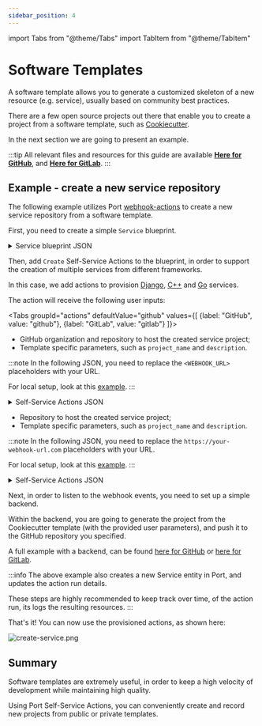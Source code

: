 ```yaml
---
sidebar_position: 4
---
```


import Tabs from "@theme/Tabs"
import TabItem from "@theme/TabItem"

# Software Templates

A software template allows you to generate a customized skeleton of a new resource (e.g. service), usually based on community best practices.

There are a few open source projects out there that enable you to create a project from a software template, such as [Cookiecutter](https://github.com/cookiecutter/cookiecutter).

In the next section we are going to present an example.

:::tip
All relevant files and resources for this guide are available [**Here for GitHub**](https://github.com/port-labs/port-cookiecutter-example), and [**Here for GitLab**](https://github.com/port-labs/port-cookiecutter-gitlab-example).
:::

## Example - create a new service repository

The following example utilizes Port [webhook-actions](/build-your-software-catalog/custom-integration/webhook) to create a new service repository from a software template.

First, you need to create a simple `Service` blueprint.

<details>
<summary>Service blueprint JSON</summary>

```json showLineNumbers
{
  "identifier": "service",
  "title": "Service",
  "icon": "Service",
  "schema": {
    "properties": {
      "description": {
        "type": "string",
        "title": "Description"
      },
      "url": {
        "type": "string",
        "format": "url",
        "title": "URL"
      }
    },
    "required": []
  },
  "mirrorProperties": {}
}
```

</details>

Then, add `Create` Self-Service Actions to the blueprint, in order to support the creation of multiple services from different frameworks.

In this case, we add actions to provision [Django](https://github.com/cookiecutter/cookiecutter-django), [C++](https://github.com/DerThorsten/cpp_cookiecutter) and [Go](https://github.com/lacion/cookiecutter-golang) services.

The action will receive the following user inputs:

<Tabs groupId="actions" defaultValue="github" values={[
{label: "GitHub", value: "github"},
{label: "GitLab", value: "gitlab"}
]}>

<TabItem value="github">

- GitHub organization and repository to host the created service project;
- Template specific parameters, such as `project_name` and `description`.

:::note
In the following JSON, you need to replace the `<WEBHOOK_URL>` placeholders with your URL.

For local setup, look at this [example](../local-debugging-webhook.md#creating-the-vm-create-action).
:::

<details>
<summary>Self-Service Actions JSON</summary>

```json showLineNumbers
[
  {
  "identifier": "service_CreateDjangoService",
  "title": "Create Django",
  "icon": "Service",
  "description": "Creates a new Django service",
  "trigger": {
    "type": "self-service",
    "operation": "CREATE",
    "userInputs": {
      "properties": {
        "github_organization": {
          "type": "string"
        },
        "github_repository": {
          "type": "string"
        },
        "project_name": {
          "type": "string"
        },
        "description": {
          "type": "string"
        }
      },
      "required": [
        "github_organization",
        "github_repository"
      ]
    },
    "blueprintIdentifier": "service"
  },
  "invocationMethod": {
    "type": "WEBHOOK",
    "url": "https://your-webhook-url.com",
    "body": {
      "action": "{{ .action.identifier[(\"service_\" | length):] }}",
      "resourceType": "run",
      "status": "TRIGGERED",
      "trigger": "{{ .trigger | {by, origin, at} }}",
      "context": {
        "entity": "{{.entity.identifier}}",
        "blueprint": "{{.action.blueprint}}",
        "runId": "{{.run.id}}"
      },
      "payload": {
        "entity": "{{ (if .entity == {} then null else .entity end) }}",
        "action": {
          "invocationMethod": {
            "type": "WEBHOOK",
            "url": "https://your-webhook-url.com"
          },
          "trigger": "{{.trigger.operation}}"
        },
        "properties": {
          "{{if (.inputs | has(\"github_organization\")) then \"github_organization\" else null end}}": "{{.inputs.\"github_organization\"}}",
          "{{if (.inputs | has(\"github_repository\")) then \"github_repository\" else null end}}": "{{.inputs.\"github_repository\"}}",
          "{{if (.inputs | has(\"project_name\")) then \"project_name\" else null end}}": "{{.inputs.\"project_name\"}}",
          "{{if (.inputs | has(\"description\")) then \"description\" else null end}}": "{{.inputs.\"description\"}}"
        },
        "censoredProperties": "{{.action.encryptedProperties}}"
      }
    }
  },
  "publish": true
}
  {
  "identifier": "service_CreateCPPService",
  "title": "Create C++",
  "icon": "Service",
  "description": "Creates a new C++ service",
  "trigger": {
    "type": "self-service",
    "operation": "CREATE",
    "userInputs": {
      "properties": {
        "github_organization": {
          "type": "string"
        },
        "github_repository": {
          "type": "string"
        },
        "project_name": {
          "type": "string"
        },
        "description": {
          "type": "string"
        }
      },
      "required": [
        "github_organization",
        "github_repository"
      ]
    },
    "blueprintIdentifier": "service"
  },
  "invocationMethod": {
    "type": "WEBHOOK",
    "url": "https://your-webhook-url.com>",
    "body": {
      "action": "{{ .action.identifier[(\"service_\" | length):] }}",
      "resourceType": "run",
      "status": "TRIGGERED",
      "trigger": "{{ .trigger | {by, origin, at} }}",
      "context": {
        "entity": "{{.entity.identifier}}",
        "blueprint": "{{.action.blueprint}}",
        "runId": "{{.run.id}}"
      },
      "payload": {
        "entity": "{{ (if .entity == {} then null else .entity end) }}",
        "action": {
          "invocationMethod": {
            "type": "WEBHOOK",
            "url": "https://your-webhook-url.com"
          },
          "trigger": "{{.trigger.operation}}"
        },
        "properties": {
          "{{if (.inputs | has(\"github_organization\")) then \"github_organization\" else null end}}": "{{.inputs.\"github_organization\"}}",
          "{{if (.inputs | has(\"github_repository\")) then \"github_repository\" else null end}}": "{{.inputs.\"github_repository\"}}",
          "{{if (.inputs | has(\"project_name\")) then \"project_name\" else null end}}": "{{.inputs.\"project_name\"}}",
          "{{if (.inputs | has(\"description\")) then \"description\" else null end}}": "{{.inputs.\"description\"}}"
        },
        "censoredProperties": "{{.action.encryptedProperties}}"
      }
    }
  },
  "publish": true
},
  {
  "identifier": "service_CreateGoService",
  "title": "Create Go",
  "icon": "Service",
  "description": "Creates a new Go service",
  "trigger": {
    "type": "self-service",
    "operation": "CREATE",
    "userInputs": {
      "properties": {
        "github_organization": {
          "type": "string"
        },
        "github_repository": {
          "type": "string"
        },
        "app_name": {
          "type": "string"
        },
        "project_short_description": {
          "type": "string"
        }
      },
      "required": [
        "github_organization",
        "github_repository"
      ]
    },
    "blueprintIdentifier": "service"
  },
  "invocationMethod": {
    "type": "WEBHOOK",
    "url": "https://your-webhook-url.com",
    "body": {
      "action": "{{ .action.identifier[(\"service_\" | length):] }}",
      "resourceType": "run",
      "status": "TRIGGERED",
      "trigger": "{{ .trigger | {by, origin, at} }}",
      "context": {
        "entity": "{{.entity.identifier}}",
        "blueprint": "{{.action.blueprint}}",
        "runId": "{{.run.id}}"
      },
      "payload": {
        "entity": "{{ (if .entity == {} then null else .entity end) }}",
        "action": {
          "invocationMethod": {
            "type": "WEBHOOK",
            "url": "https://your-webhook-url.com"
          },
          "trigger": "{{.trigger.operation}}"
        },
        "properties": {
          "{{if (.inputs | has(\"github_organization\")) then \"github_organization\" else null end}}": "{{.inputs.\"github_organization\"}}",
          "{{if (.inputs | has(\"github_repository\")) then \"github_repository\" else null end}}": "{{.inputs.\"github_repository\"}}",
          "{{if (.inputs | has(\"app_name\")) then \"app_name\" else null end}}": "{{.inputs.\"app_name\"}}",
          "{{if (.inputs | has(\"project_short_description\")) then \"project_short_description\" else null end}}": "{{.inputs.\"project_short_description\"}}"
        },
        "censoredProperties": "{{.action.encryptedProperties}}"
      }
    }
  },
  "publish": true
}
]
```

</details>

</TabItem>

<TabItem value="gitlab">

- Repository to host the created service project;
- Template specific parameters, such as `project_name` and `description`.

:::note
In the following JSON, you need to replace the `https://your-webhook-url.com` placeholders with your URL.

For local setup, look at this [example](../local-debugging-webhook.md#creating-the-vm-create-action).
:::

<details>
<summary>Self-Service Actions JSON</summary>

```json showLineNumbers
[
  {
    "identifier": "CreateDjangoService",
    "title": "Create Django",
    "icon": "Service",
    "userInputs": {
      "properties": {
        "repository_name": {
          "type": "string"
        },
        "project_name": {
          "type": "string"
        },
        "description": {
          "type": "string"
        }
      },
      "required": ["repository_name"]
    },
    "invocationMethod": {
      "type": "WEBHOOK",
      "url": "<WEBHOOK_URL>"
    },
    "trigger": "CREATE",
    "description": "Creates a new Django service"
  },
  {
    "identifier": "CreateCPPService",
    "title": "Create C++",
    "icon": "Service",
    "userInputs": {
      "properties": {
        "repository_name": {
          "type": "string"
        },
        "project_name": {
          "type": "string"
        },
        "description": {
          "type": "string"
        }
      },
      "required": ["repository_name"]
    },
    "invocationMethod": {
      "type": "WEBHOOK",
      "url": "<WEBHOOK_URL>"
    },
    "trigger": "CREATE",
    "description": "Creates a new C++ service"
  },
  {
    "identifier": "CreateGoService",
    "title": "Create Go",
    "icon": "Service",
    "userInputs": {
      "properties": {
        "repository_name": {
          "type": "string"
        },
        "app_name": {
          "type": "string"
        },
        "project_short_description": {
          "type": "string"
        }
      },
      "required": ["repository_name"]
    },
    "invocationMethod": {
      "type": "WEBHOOK",
      "url": "<WEBHOOK_URL>"
    },
    "trigger": "CREATE",
    "description": "Creates a new Go service"
  }
]
```

</details>

</TabItem>

</Tabs>

Next, in order to listen to the webhook events, you need to set up a simple backend.

Within the backend, you are going to generate the project from the Cookiecutter template (with the provided user parameters), and push it to the GitHub repository you specified.

A full example with a backend, can be found [here for GitHub](https://github.com/port-labs/port-cookiecutter-example) or [here for GitLab](https://github.com/port-labs/port-cookiecutter-gitlab-example).

:::info
The above example also creates a new Service entity in Port, and updates the action run details.

These steps are highly recommended to keep track over time, of the action run, its logs the resulting resources.
:::

That's it! You can now use the provisioned actions, as shown here:

![create-service.png](../../../../../static/img/complete-use-cases/software-templates/create-service.png)

## Summary

Software templates are extremely useful, in order to keep a high velocity of development while maintaining high quality.

Using Port Self-Service Actions, you can conveniently create and record new projects from public or private templates.
